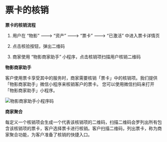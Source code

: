 # 票卡的核销

**票卡的核销流程** 

1. 用户在 “物影” ---&gt; “资产” ---&gt; “票卡” ---&gt; “已激活” 中进入票卡详情页 

2. 点击核验按钮，弹出二维码

3. 商家使用 “物影商家助手” 小程序，点击核销项扫描用户核销二维码

**物影商家助手** 

客户使用票卡享受其中的服务时，商家需要核销「票卡」中的核销项。我们提供「物影商家助手」微信小程序来核销客户的票卡。 您可以使用微信扫码来打开「物影商家助手」小程序。

 ![&#x7269;&#x5F71;&#x5546;&#x5BB6;&#x52A9;&#x624B;&#x5C0F;&#x7A0B;&#x5E8F;&#x7801;](http://md.stringon.com/img/gh_bacfbb0a135a_258.jpg)

**商家聚合** 

每定义一个核销项会生成一个代表该核销项的二维码，扫描二维码会罗列出所有包含该核销项的票卡，客户选择票卡进行核销。客户扫描二维码，列出票卡，称为商家聚合功能，为客户准备了核销的快捷入口。

